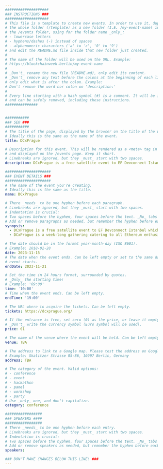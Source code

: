 ```yaml
---
####################
### INSTRUCTIONS ###
####################
# This file is a template to create new events. In order to use it, duplicate
# the whole folder (/template) as a new folder (I.E. /my-event-name) inside of
# the /events folder, using for the folder name _only_:
# - lowercase letters
# - hyphens/dashes (-) instead of spaces
# - alphanumeric characters ('a' to 'z', '0' to '9')
# and edit the README.md file inside that new folder just created.
#
# The name of the folder will be used on the URL. Example:
# https://blockchainweek.berlin/my-event-name
#
# _Don't_ rename the new file (README.md), only edit its content.
# _Don't_ remove any text before the colons at the beginning of each line,
# only edit what is after the colon. Example:
# Don't remove the word nor colon on 'description:'
#
# Every line starting with a hash symbol (#) is a comment. It will be ignored
# and can be safely removed, including these instructions.
###############


###########
### SEO ###
###########
# The title of the page, displayed by the browser on the title of the window.
# Ideally this is the same as the name of the event.
title: DCxPrague

# Description for this event. This will be rendered as a <meta> tag in the HTML,
# and displayed on the /events page. Keep it short.
# Linebreaks are ignored, but they _must_ start with two spaces.
description: DCxPrague is a free satellite event to EF Devconnect Istanbul which serves as an alternative location for the Ethereum developers & community members who won't make it to Istanbul. Let's Devconnect in Prague!

#####################
### EVENT DETAILS ###
#####################
# The name of the event you're creating.
# Ideally this is the same as the title.
name: DCxPrague

# There _needs_ to be one hyphen before each paragraph.
# Linebreaks are ignored, but they _must_ start with two spaces.
# Indentation is crucial:
# Two spaces before the hyphen, four spaces before the text. _No_ tabs allowed.
# Add or remove paragraphs as needed, but remember the hyphen before each entry.
synopsis:
  - DCxPrague is a free satellite event to EF Devconnect Istanbul which serves as an alternative location for the Ethereum developers & community members who won't make it to Istanbul. Let's Devconnect in Prague!
  - DCxPrague is a week-long gathering catering to all Ethereum enthusiasts’ thirst for knowledge and collaboration. It will feature a collaborative, community-driven program, discussions and opportunities, to meet community leaders, right in the heart of Prague.

# The date should be in the format year-month-day (ISO 8601).
# Example: 2018-02-28
date: 2023-11-15
# The date when the event ends. Can be left empty or set to the same day the
# event starts.
endDate: 2023-11-21

# Set the time in 24 hours format, surrounded by quotes.
# _Only_ the starting time!
# Example: '09:00'
time: '10:00'
# Time when the event ends. Can be left empty.
endTime: '19:00'

# The URL where to acquire the tickets. Can be left empty.
tickets: https://dcxprague.org/

# If the entrance is free, set zero (0) as the price, or leave it empty.
# _Don't_ write the currency symbol (Euro symbol will be used).
price: €1

# The name of the venue where the event will be held. Can be left empty.
venue: TBA

# The address to link to a Google map. Please test the address on Google Maps.
# Example: Skalitzer Strasse 85-86, 10997 Berlin, Germany
address: TBA

# The category of the event. Valid options:
# - conference
# - event
# - hackathon
# - panel
# - workshop
# - party
# Use _only_ one, and don't capitalize.
category: conference

#################
### SPEAKERS ####
#################
# There _needs_ to be one hyphen before each entry.
# Linebreaks are ignored, but they _must_ start with two spaces.
# Indentation is crucial:
# Two spaces before the hyphen, four spaces before the text. _No_ tabs allowed.
# Add or remove speakers as needed, but remember the hyphen before each entry.
speakers:

### DON'T MAKE CHANGES BELOW THIS LINE! ###
---
```


<!-- ### DON'T MAKE CHANGES BELOW THIS LINE! ### -->

<Event-Content/>
